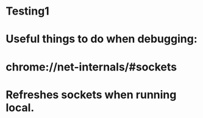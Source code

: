 # Testing1


# Useful things to do when debugging: 

# chrome://net-internals/#sockets
# Refreshes sockets when running local.

